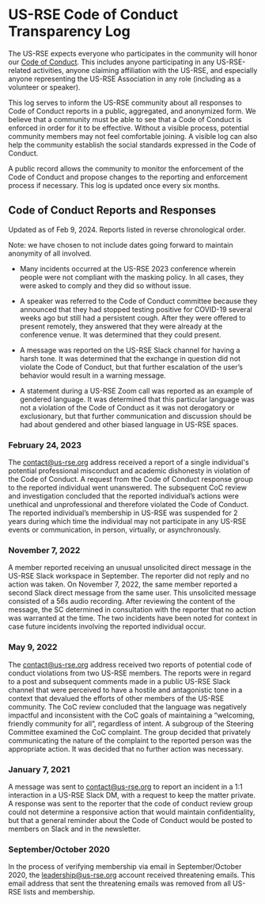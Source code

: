 # US-RSE Code of Conduct Transparency Log

The US-RSE expects everyone who participates in the community will honor our
[Code of Conduct](https://us-rse.org/about/code-of-conduct/). This includes
anyone participating in any US-RSE-related activities, anyone claiming
affiliation with the US-RSE, and especially anyone representing the US-RSE
Association in any role (including as a volunteer or speaker).

This log serves to inform the US-RSE community about all responses to Code of
Conduct reports in a public, aggregated, and anonymized form. We believe that a
community must be able to see that a Code of Conduct is enforced in order for it
to be effective. Without a visible process, potential community members may not
feel comfortable joining. A visible log can also help the community establish
the social standards expressed in the Code of Conduct.

A public record allows the community to monitor the enforcement of the Code of
Conduct and propose changes to the reporting and enforcement process if
necessary. This log is updated once every six months. 

## Code of Conduct Reports and Responses

Updated as of Feb 9, 2024. Reports listed in reverse chronological order.

Note: we have chosen to not include dates going forward to maintain anonymity of all involved.

* Many incidents occurred at the US-RSE 2023 conference wherein people were not compliant with the masking policy. In all cases, they were asked to comply and they did so without issue.

* A speaker was referred to the Code of Conduct committee because they announced that they had stopped testing positive for COVID-19 several weeks ago but still had a persistent cough. After they were offered to present remotely, they answered that they were already at the conference venue. It was determined that they could present.

* A message was reported on the US-RSE Slack channel for having a harsh tone. It was determined that the exchange in question did not violate the Code of Conduct, but that further escalation of the user’s behavior would result in a warning message.

* A statement during a US-RSE Zoom call was reported as an example of gendered language. It was determined that this particular language was not a violation of the Code of Conduct as it was not derogatory or exclusionary, but that further communication and discussion should be had about gendered and other biased language in US-RSE spaces.

### February 24, 2023

The contact@us-rse.org address received a report of a single individual's potential professional misconduct and academic dishonesty in violation of the Code of Conduct. 
A request from the Code of Conduct response group to the reported individual went unanswered.
The subsequent CoC review and investigation concluded that the reported individual’s actions were unethical and unprofessional and therefore violated the Code of Conduct. 
The reported individual’s membership in US-RSE was suspended for 2 years during which time the individual may not participate in any US-RSE events or communication, in person, virtually, or asynchronously.


### November 7, 2022

A member reported receiving an unusual unsolicited direct message in the US-RSE Slack workspace in September. 
The reporter did not reply and no action was taken. 
On November 7, 2022, the same member reported a second Slack direct message from the same user. 
This unsolicited message consisted of a 56s audio recording. 
After reviewing the content of the message, the SC determined in consultation with the reporter that no action was warranted at the time. 
The two incidents have been noted for context in case future incidents involving the reported individual occur.


### May 9, 2022

The contact@us-rse.org address received two reports of potential code of conduct
violations from two US-RSE members. The reports were in regard to a post and
subsequent comments made in a public US-RSE Slack channel that were perceived to
have a hostile and antagonistic tone in a context that devalued the efforts of
other members of the US-RSE community. The CoC review concluded that the
language was negatively impactful and inconsistent with the CoC goals of
maintaining a “welcoming, friendly community for all”, regardless of intent. A
subgroup of the Steering Committee examined the CoC complaint. The group decided
that privately communicating the nature of the complaint to the reported person
was the appropriate action. It was decided that no further action was necessary.

### January 7, 2021

A message was sent to contact@us-rse.org to report an incident in a 1:1
interaction in a US-RSE Slack DM, with a request to keep the matter private.  A
response was sent to the reporter that the code of conduct review group could
not determine a responsive action that would maintain confidentiality, but that
a general reminder about the Code of Conduct would be posted to members on Slack
and in the newsletter.

### September/October 2020

In the process of verifying membership via email in September/October 2020, the
leadership@us-rse.org account received threatening emails. This email address
that sent the threatening emails was removed from all US-RSE lists and
membership.
